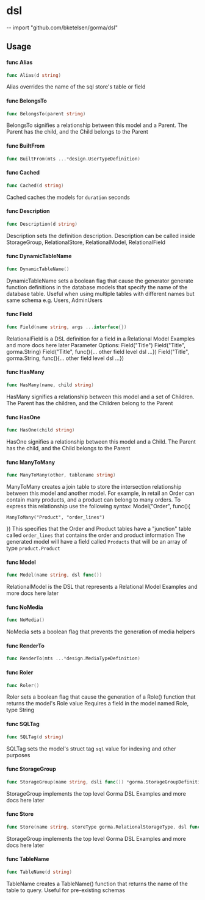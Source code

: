 # dsl
--
    import "github.com/bketelsen/gorma/dsl"


## Usage

#### func  Alias

```go
func Alias(d string)
```
Alias overrides the name of the sql store's table or field

#### func  BelongsTo

```go
func BelongsTo(parent string)
```
BelongsTo signifies a relationship between this model and a Parent. The Parent
has the child, and the Child belongs to the Parent

#### func  BuiltFrom

```go
func BuiltFrom(mts ...*design.UserTypeDefinition)
```

#### func  Cached

```go
func Cached(d string)
```
Cached caches the models for `duration` seconds

#### func  Description

```go
func Description(d string)
```
Description sets the definition description. Description can be called inside
StorageGroup, RelationalStore, RelationalModel, RelationalField

#### func  DynamicTableName

```go
func DynamicTableName()
```
DynamicTableName sets a boolean flag that cause the generator generate function
definitions in the database models that specify the name of the database table.
Useful when using multiple tables with different names but same schema e.g.
Users, AdminUsers

#### func  Field

```go
func Field(name string, args ...interface{})
```
RelationalField is a DSL definition for a field in a Relational Model Examples
and more docs here later Parameter Options: Field("Title") Field("Title",
gorma.String) Field("Title", func(){... other field level dsl ...})
Field("Title", gorma.String, func(){... other field level dsl ...})

#### func  HasMany

```go
func HasMany(name, child string)
```
HasMany signifies a relationship between this model and a set of Children. The
Parent has the children, and the Children belong to the Parent

#### func  HasOne

```go
func HasOne(child string)
```
HasOne signifies a relationship between this model and a Child. The Parent has
the child, and the Child belongs to the Parent

#### func  ManyToMany

```go
func ManyToMany(other, tablename string)
```
ManyToMany creates a join table to store the intersection relationship between
this model and another model. For example, in retail an Order can contain many
products, and a product can belong to many orders. To express this relationship
use the following syntax: Model("Order", func(){

    ManyToMany("Product", "order_lines")

}) This specifies that the Order and Product tables have a "junction" table
called `order_lines` that contains the order and product information The
generated model will have a field called `Products` that will be an array of
type `product.Product`

#### func  Model

```go
func Model(name string, dsl func())
```
RelationalModel is the DSL that represents a Relational Model Examples and more
docs here later

#### func  NoMedia

```go
func NoMedia()
```
NoMedia sets a boolean flag that prevents the generation of media helpers

#### func  RenderTo

```go
func RenderTo(mts ...*design.MediaTypeDefinition)
```

#### func  Roler

```go
func Roler()
```
Roler sets a boolean flag that cause the generation of a Role() function that
returns the model's Role value Requires a field in the model named Role, type
String

#### func  SQLTag

```go
func SQLTag(d string)
```
SQLTag sets the model's struct tag `sql` value for indexing and other purposes

#### func  StorageGroup

```go
func StorageGroup(name string, dsli func()) *gorma.StorageGroupDefinition
```
StorageGroup implements the top level Gorma DSL Examples and more docs here
later

#### func  Store

```go
func Store(name string, storeType gorma.RelationalStorageType, dsl func())
```
StorageGroup implements the top level Gorma DSL Examples and more docs here
later

#### func  TableName

```go
func TableName(d string)
```
TableName creates a TableName() function that returns the name of the table to
query. Useful for pre-existing schemas
